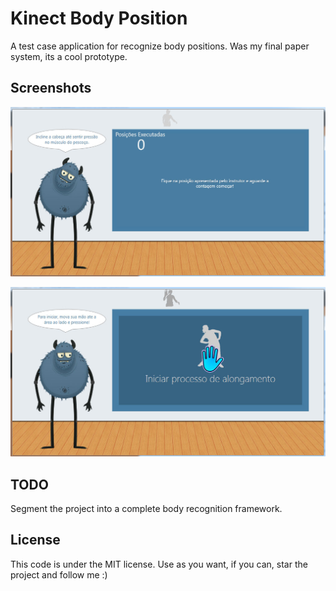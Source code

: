Kinect Body Position
====================

A test case application for recognize body positions. Was my final paper system, its a cool prototype.

## Screenshots

![Alt text](/screenshot/screen1.jpg "Main screen")

![Alt text](/screenshot/screen2.jpg "Recognition screen")

## TODO

Segment the project into a complete body recognition framework.

## License

This code is under the MIT license. Use as you want, if you can, star the project and follow me :)